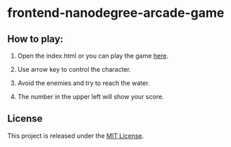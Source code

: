 frontend-nanodegree-arcade-game
===============================

## How to play:

1. Open the index.html or you can play the game [here]( https://mengdage.github.io/frontend-nanodegree-arcade-game/).

2. Use arrow key to control the character.

3. Avoid the enemies and try to reach the water.

4. The number in the upper left will show your score.

## License

This project is released under the [MIT License](https://opensource.org/licenses/MIT).
